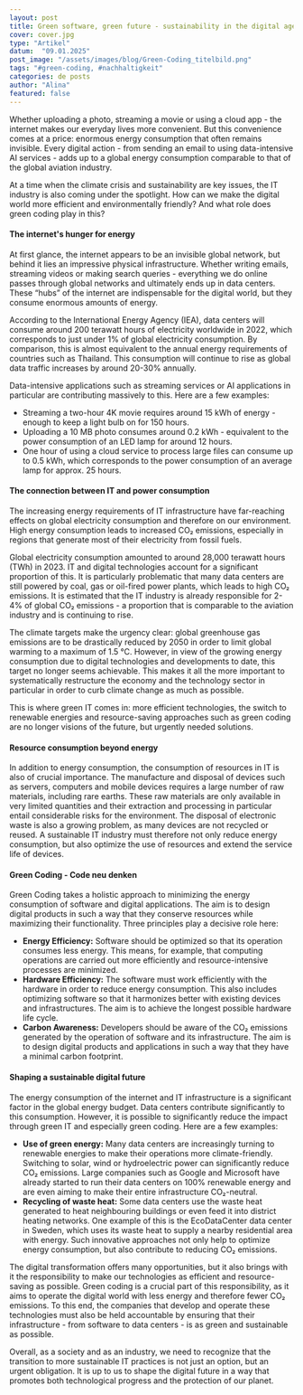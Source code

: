 ```yaml
---
layout: post
title: Green software, green future - sustainability in the digital age
cover: cover.jpg
type: "Artikel"
datum:  "09.01.2025"
post_image: "/assets/images/blog/Green-Coding_titelbild.png"
tags: "#green-coding, #nachhaltigkeit"
categories: de posts
author: "Alina"
featured: false
---
```


Whether uploading a photo, streaming a movie or using a cloud app - the internet makes our everyday lives more convenient. But this convenience comes at a price: enormous energy consumption that often remains invisible. Every digital action - from sending an email to using data-intensive AI services - adds up to a global energy consumption comparable to that of the global aviation industry.

At a time when the climate crisis and sustainability are key issues, the IT industry is also coming under the spotlight. How can we make the digital world more efficient and environmentally friendly? And what role does green coding play in this?

#### The internet's hunger for energy
At first glance, the internet appears to be an invisible global network, but behind it lies an impressive physical infrastructure. Whether writing emails, streaming videos or making search queries - everything we do online passes through global networks and ultimately ends up in data centers. These “hubs” of the internet are indispensable for the digital world, but they consume enormous amounts of energy.

According to the International Energy Agency (IEA), data centers will consume around 200 terawatt hours of electricity worldwide in 2022, which corresponds to just under 1% of global electricity consumption. By comparison, this is almost equivalent to the annual energy requirements of countries such as Thailand. This consumption will continue to rise as global data traffic increases by around 20-30% annually.

Data-intensive applications such as streaming services or AI applications in particular are contributing massively to this. Here are a few examples:
<ul>
<li>Streaming a two-hour 4K movie requires around 15 kWh of energy - enough to keep a light bulb on for 150 hours.</li>
<li>Uploading a 10 MB photo consumes around 0.2 kWh - equivalent to the power consumption of an LED lamp for around 12 hours.</li>
<li>One hour of using a cloud service to process large files can consume up to 0.5 kWh, which corresponds to the power consumption of an average lamp for approx. 25 hours.</li></ul>

#### The connection between IT and power consumption
The increasing energy requirements of IT infrastructure have far-reaching effects on global electricity consumption and therefore on our environment. High energy consumption leads to increased CO₂ emissions, especially in regions that generate most of their electricity from fossil fuels.

Global electricity consumption amounted to around 28,000 terawatt hours (TWh) in 2023. IT and digital technologies account for a significant proportion of this. It is particularly problematic that many data centers are still powered by coal, gas or oil-fired power plants, which leads to high CO₂ emissions. It is estimated that the IT industry is already responsible for 2-4% of global CO₂ emissions - a proportion that is comparable to the aviation industry and is continuing to rise.

The climate targets make the urgency clear: global greenhouse gas emissions are to be drastically reduced by 2050 in order to limit global warming to a maximum of 1.5 °C. However, in view of the growing energy consumption due to digital technologies and developments to date, this target no longer seems achievable. This makes it all the more important to systematically restructure the economy and the technology sector in particular in order to curb climate change as much as possible.

This is where green IT comes in: more efficient technologies, the switch to renewable energies and resource-saving approaches such as green coding are no longer visions of the future, but urgently needed solutions.

#### Resource consumption beyond energy
In addition to energy consumption, the consumption of resources in IT is also of crucial importance. The manufacture and disposal of devices such as servers, computers and mobile devices requires a large number of raw materials, including rare earths. These raw materials are only available in very limited quantities and their extraction and processing in particular entail considerable risks for the environment. The disposal of electronic waste is also a growing problem, as many devices are not recycled or reused. A sustainable IT industry must therefore not only reduce energy consumption, but also optimize the use of resources and extend the service life of devices.

#### Green Coding - Code neu denken 
Green Coding takes a holistic approach to minimizing the energy consumption of software and digital applications. The aim is to design digital products in such a way that they conserve resources while maximizing their functionality. Three principles play a decisive role here:
<ul>
<li><b>Energy Efficiency:</b> Software should be optimized so that its operation consumes less energy. This means, for example, that computing operations are carried out more efficiently and resource-intensive processes are minimized.</li>
<li><b>Hardware Efficiency:</b> The software must work efficiently with the hardware in order to reduce energy consumption. This also includes optimizing software so that it harmonizes better with existing devices and infrastructures. The aim is to achieve the longest possible hardware life cycle.</li>
<li><b>Carbon Awareness:</b> Developers should be aware of the CO₂ emissions generated by the operation of software and its infrastructure. The aim is to design digital products and applications in such a way that they have a minimal carbon footprint.</li></ul>

#### Shaping a sustainable digital future
The energy consumption of the internet and IT infrastructure is a significant factor in the global energy budget. Data centers contribute significantly to this consumption. However, it is possible to significantly reduce the impact through green IT and especially green coding. Here are a few examples:

<ul>
<li><b>Use of green energy:</b> Many data centers are increasingly turning to renewable energies to make their operations more climate-friendly. Switching to solar, wind or hydroelectric power can significantly reduce CO₂ emissions. Large companies such as Google and Microsoft have already started to run their data centers on 100% renewable energy and are even aiming to make their entire infrastructure CO₂-neutral.</li>
<li><b>Recycling of waste heat:</b> Some data centers use the waste heat generated to heat neighbouring buildings or even feed it into district heating networks. One example of this is the EcoDataCenter data center in Sweden, which uses its waste heat to supply a nearby residential area with energy. Such innovative approaches not only help to optimize energy consumption, but also contribute to reducing CO₂ emissions.</li></ul>

The digital transformation offers many opportunities, but it also brings with it the responsibility to make our technologies as efficient and resource-saving as possible. Green coding is a crucial part of this responsibility, as it aims to operate the digital world with less energy and therefore fewer CO₂ emissions. To this end, the companies that develop and operate these technologies must also be held accountable by ensuring that their infrastructure - from software to data centers - is as green and sustainable as possible.

Overall, as a society and as an industry, we need to recognize that the transition to more sustainable IT practices is not just an option, but an urgent obligation. It is up to us to shape the digital future in a way that promotes both technological progress and the protection of our planet.






